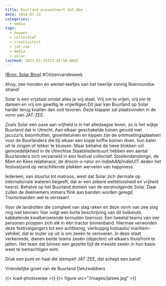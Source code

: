 ```yaml
---
title: Buurland presenteert Jat-Zee
date: 2014-07-15
categories:
  - media
tags:
  - bouwen
  - collectief
  - creativiteit
  - jat-zee
  - media
  - solar
lastmod: 2023-01-31T22:42:50.066Z
---
```


[[Bron: Solar Blog](http://solarweekend.com/nl/blog/buurland-presenteert-jat-zee)] #Citizenvandeweek

Ahoy, zee-honden en wentel-teefjes van het heerlijk zonnig Roermondse strand!

Solar is een vrijstaat omdat alles je vrij staat. Vrij om te vrijen, vrij om te dansen en vrij om gewillig te vrijwilligen.Dit jaar kan Buurland op Solar harder terug knallen dan ooit tevoren. Deze klapper zal plaatsvinden in de vorm van JAT-ZEE.
<!--more-->
Zoals Solar een oase aan vrijheid is in het alledaagse leven, zo is het wijkje Buurland dat in Utrecht. Aan elkaar geschakelde tuinen gevuld met jacuzzi’s, boomhutten, groentetuinen en kippen zijn de ontmoetingsplaatsen voor de Buurlanders die bij elkaar een kopje koffie komen doen, hun kater uit te zingen of lekker te klussen. Maar behalve de twee blokken vol gemoedelijkheid in de Utrechtse Staatsliedenbuurt hebben een aantal Buurlanders zich verzameld in een festival collectief. Stoelendansbingo, de Mien en Kees relatierace, de droom-o-rator en indieAAN/indieUIT deden het festivalzand op verschillende plekken wervelen van happiness.

Iedereen, van stuurlui tot matroos, weet dat Solar zich dermate op internationale wateren begeeft, dat er een zekere wetteloosheid en vrijheid heerst. Behalve op het Buurland domein van de eerstvolgende Solar. Daar zullen de deelnemers immers flink aan banden worden gelegd. Tractorbanden wel te verstaan!

Voor de landrotten die compleet van slag raken en deze vorm van zee slag nog niet kennen: hier volgt een korte beschrijving van dit kolkende, kabbelende kwalberoerende kornuiten toernooi. Een tweetal teams van vier personen proppen zich elk in één tractor binnenband. Hiermee verworden deze festivalgangers tot een achtbenig, vierkoppig botsauto/ maritiem-vehikel, dat er louter op uit is om zeeën te veroveren. In deze staat verkerende, dienen beide teams zeeën (objecten) uit elkaars thuisfront te jatten. Het team dat binnen een gezette tijd de meeste zeeën in hun basis weet te bemachtigen wint.

Druk een punt en haal die stempel! JAT-ZEE, dat schept een band!

Vriendelijke groet van de Buurland Dekzwabbers

{{< load-photoswipe >}}
{{< figure src="/images/jatzee.jpg" >}}
